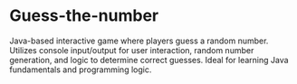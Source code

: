 # Guess-the-number
Java-based interactive game where players guess a random number. Utilizes console input/output for user interaction, random number generation, and logic to determine correct guesses. Ideal for learning Java fundamentals and programming logic.
